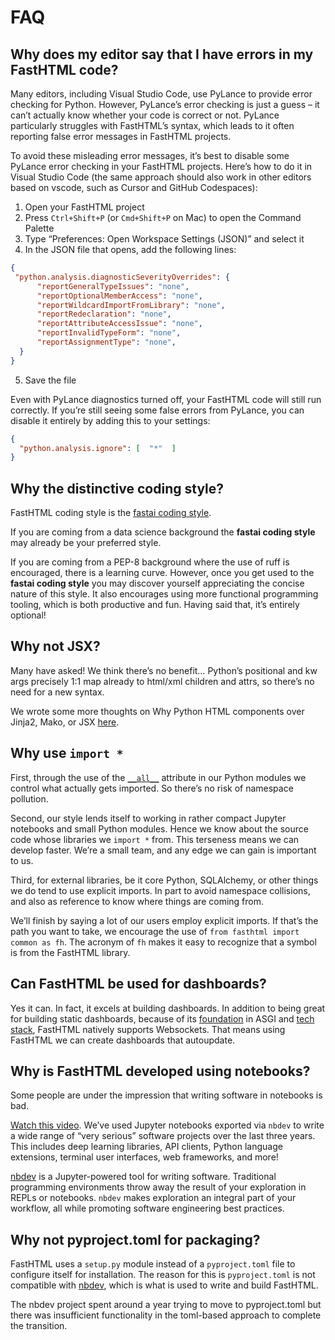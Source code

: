 # FAQ


<!-- WARNING: THIS FILE WAS AUTOGENERATED! DO NOT EDIT! -->

## Why does my editor say that I have errors in my FastHTML code?

Many editors, including Visual Studio Code, use PyLance to provide error
checking for Python. However, PyLance’s error checking is just a guess –
it can’t actually know whether your code is correct or not. PyLance
particularly struggles with FastHTML’s syntax, which leads to it often
reporting false error messages in FastHTML projects.

To avoid these misleading error messages, it’s best to disable some
PyLance error checking in your FastHTML projects. Here’s how to do it in
Visual Studio Code (the same approach should also work in other editors
based on vscode, such as Cursor and GitHub Codespaces):

1.  Open your FastHTML project
2.  Press `Ctrl+Shift+P` (or `Cmd+Shift+P` on Mac) to open the Command
    Palette
3.  Type “Preferences: Open Workspace Settings (JSON)” and select it
4.  In the JSON file that opens, add the following lines:

``` json
{
 "python.analysis.diagnosticSeverityOverrides": {
      "reportGeneralTypeIssues": "none",
      "reportOptionalMemberAccess": "none",
      "reportWildcardImportFromLibrary": "none",
      "reportRedeclaration": "none",
      "reportAttributeAccessIssue": "none",
      "reportInvalidTypeForm": "none",
      "reportAssignmentType": "none",
  }
}
```

5.  Save the file

Even with PyLance diagnostics turned off, your FastHTML code will still
run correctly. If you’re still seeing some false errors from PyLance,
you can disable it entirely by adding this to your settings:

``` json
{
  "python.analysis.ignore": [  "*"  ]
}
```

## Why the distinctive coding style?

FastHTML coding style is the [fastai coding
style](https://docs.fast.ai/dev/style.html).

If you are coming from a data science background the **fastai coding
style** may already be your preferred style.

If you are coming from a PEP-8 background where the use of ruff is
encouraged, there is a learning curve. However, once you get used to the
**fastai coding style** you may discover yourself appreciating the
concise nature of this style. It also encourages using more functional
programming tooling, which is both productive and fun. Having said that,
it’s entirely optional!

## Why not JSX?

Many have asked! We think there’s no benefit… Python’s positional and kw
args precisely 1:1 map already to html/xml children and attrs, so
there’s no need for a new syntax.

We wrote some more thoughts on Why Python HTML components over Jinja2,
Mako, or JSX
[here](https://www.answer.ai/posts/2024-08-03-fasthtml.html#why).

## Why use `import *`

First, through the use of the
[`__all__`](https://docs.python.org/3/tutorial/modules.html#importing-from-a-package)
attribute in our Python modules we control what actually gets imported.
So there’s no risk of namespace pollution.

Second, our style lends itself to working in rather compact Jupyter
notebooks and small Python modules. Hence we know about the source code
whose libraries we `import *` from. This terseness means we can develop
faster. We’re a small team, and any edge we can gain is important to us.

Third, for external libraries, be it core Python, SQLAlchemy, or other
things we do tend to use explicit imports. In part to avoid namespace
collisions, and also as reference to know where things are coming from.

We’ll finish by saying a lot of our users employ explicit imports. If
that’s the path you want to take, we encourage the use of
`from fasthtml import common as fh`. The acronym of `fh` makes it easy
to recognize that a symbol is from the FastHTML library.

## Can FastHTML be used for dashboards?

Yes it can. In fact, it excels at building dashboards. In addition to
being great for building static dashboards, because of its
[foundation](https://about.fastht.ml/foundation) in ASGI and [tech
stack](https://about.fastht.ml/tech), FastHTML natively supports
Websockets. That means using FastHTML we can create dashboards that
autoupdate.

## Why is FastHTML developed using notebooks?

Some people are under the impression that writing software in notebooks
is bad.

[Watch this
video](https://www.youtube.com/watch?v=9Q6sLbz37gk&ab_channel=JeremyHoward).
We’ve used Jupyter notebooks exported via `nbdev` to write a wide range
of “very serious” software projects over the last three years. This
includes deep learning libraries, API clients, Python language
extensions, terminal user interfaces, web frameworks, and more!

[nbdev](https://nbdev.fast.ai/) is a Jupyter-powered tool for writing
software. Traditional programming environments throw away the result of
your exploration in REPLs or notebooks. `nbdev` makes exploration an
integral part of your workflow, all while promoting software engineering
best practices.

## Why not pyproject.toml for packaging?

FastHTML uses a `setup.py` module instead of a `pyproject.toml` file to
configure itself for installation. The reason for this is
`pyproject.toml` is not compatible with [nbdev](https://nbdev.fast.ai/),
which is what is used to write and build FastHTML.

The nbdev project spent around a year trying to move to pyproject.toml
but there was insufficient functionality in the toml-based approach to
complete the transition.
